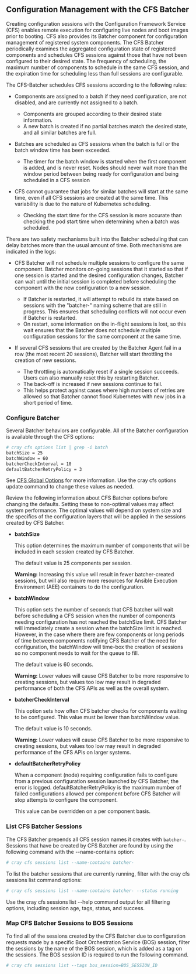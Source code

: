 ## Configuration Management with the CFS Batcher

Creating configuration sessions with the Configuration Framework Service \(CFS\) enables remote execution for configuring live nodes and boot images prior to booting. CFS also provides its Batcher component for configuration management of registered system components. The CFS Batcher periodically examines the aggregated configuration state of registered components and schedules CFS sessions against those that have not been configured to their desired state. The frequency of scheduling, the maximum number of components to schedule in the same CFS session, and the expiration time for scheduling less than full sessions are configurable.

The CFS-Batcher schedules CFS sessions according to the following rules:

-   Components are assigned to a batch if they need configuration, are not disabled, and are currently not assigned to a batch.
    -   Components are grouped according to their desired state information.
    -   A new batch is created if no partial batches match the desired state, and all similar batches are full.

-   Batches are scheduled as CFS sessions when the batch is full or the batch window time has been exceeded.
    -   The timer for the batch window is started when the first component is added, and is never reset. Nodes should never wait more than the window period between being ready for configuration and being scheduled in a CFS session

-   CFS cannot guarantee that jobs for similar batches will start at the same time, even if all CFS sessions are created at the same time. This variability is due to the nature of Kubernetes scheduling.
    -   Checking the start time for the CFS session is more accurate than checking the pod start time when determining when a batch was scheduled.

There are two safety mechanisms built into the Batcher scheduling that can delay batches more than the usual amount of time. Both mechanisms are indicated in the logs:

-   CFS Batcher will not schedule multiple sessions to configure the same component. Batcher monitors on-going sessions that it started so that if one session is started and the desired configuration changes, Batcher can wait until the initial session is completed before scheduling the component with the new configuration to a new session.
    -   If Batcher is restarted, it will attempt to rebuild its state based on sessions with the "batcher-" naming scheme that are still in progress. This ensures that scheduling conflicts will not occur even if Batcher is restarted.
    -   On restart, some information on the in-flight sessions is lost, so this wait ensures that the Batcher does not schedule multiple configuration sessions for the same component at the same time.

-   If several CFS sessions that are created by the Batcher Agent fail in a row \(the most recent 20 sessions\), Batcher will start throttling the creation of new sessions.
    -   The throttling is automatically reset if a single session succeeds. Users can also manually reset this by restarting Batcher.
    -   The back-off is increased if new sessions continue to fail.
    -   This helps protect against cases where high numbers of retries are allowed so that Batcher cannot flood Kubernetes with new jobs in a short period of time.

### Configure Batcher

Several Batcher behaviors are configurable. All of the Batcher configuration is available through the CFS options:

```bash
# cray cfs options list | grep -i batch
batchSize = 25
batchWindow = 60
batcherCheckInterval = 10
defaultBatcherRetryPolicy = 3
```

See [CFS Global Options](CFS_Global_Options.md) for more information. Use the cray cfs options update command to change these values as needed.

Review the following information about CFS Batcher options before changing the defaults. Setting these to non-optimal values may affect system performance. The optimal values will depend on system size and the specifics of the configuration layers that will be applied in the sessions created by CFS Batcher.

-   **batchSize**

    This option determines the maximum number of components that will be included in each session created by CFS Batcher.

    The default value is 25 components per session.

    **Warning:** Increasing this value will result in fewer batcher-created sessions, but will also require more resources for Ansible Execution Environment \(AEE\) containers to do the configuration.


-   **batchWindow**

    This option sets the number of seconds that CFS batcher will wait before scheduling a CFS session when the number of components needing configuration has not reached the batchSize limit. CFS Batcher will immediately create a session when the batchSize limit is reached. However, in the case where there are few components or long periods of time between components notifying CFS Batcher of the need for configuration, the batchWindow will time-box the creation of sessions so no component needs to wait for the queue to fill.

    The default value is 60 seconds.

    **Warning:** Lower values will cause CFS Batcher to be more responsive to creating sessions, but values too low may result in degraded performance of both the CFS APIs as well as the overall system.


-   **batcherCheckInterval**

    This option sets how often CFS batcher checks for components waiting to be configured. This value must be lower than batchWindow value.

    The default value is 10 seconds.

    **Warning:** Lower values will cause CFS Batcher to be more responsive to creating sessions, but values too low may result in degraded performance of the CFS APIs on larger systems.


-   **defaultBatcherRetryPolicy**

    When a component \(node\) requiring configuration fails to configure from a previous configuration session launched by CFS Batcher, the error is logged. defaultBatcherRetryPolicy is the maximum number of failed configurations allowed per component before CFS Batcher will stop attempts to configure the component.

    This value can be overridden on a per component basis.


### List CFS Batcher Sessions

The CFS Batcher prepends all CFS session names it creates with `batcher-`. Sessions that have be created by CFS Batcher are found by using the following command with the --name-contains option:

```bash
# cray cfs sessions list --name-contains batcher-
```

To list the batcher sessions that are currently running, filter with the cray cfs sessions list command options:

```bash
# cray cfs sessions list --name-contains batcher- --status running
```

Use the cray cfs sessions list --help command output for all filtering options, including session age, tags, status, and success.

### Map CFS Batcher Sessions to BOS Sessions

To find all of the sessions created by the CFS Batcher due to configuration requests made by a specific Boot Orchestration Service \(BOS\) session, filter the sessions by the name of the BOS session, which is added as a tag on the sessions. The BOS session ID is required to run the following command.

```bash
# cray cfs sessions list --tags bos_session=BOS_SESSION_ID
```

